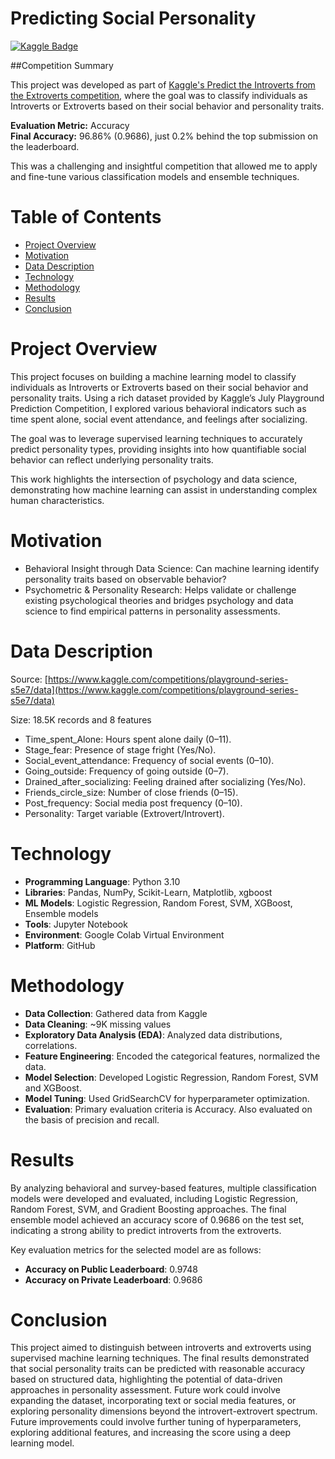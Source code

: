 # Predicting Social Personality
[![Kaggle Badge](https://img.shields.io/badge/Kaggle-Predicting_Social_Personality-brightgreen)](https://www.kaggle.com/competitions/playground-series-s5e7/overview)

##Competition Summary

This project was developed as part of [Kaggle's Predict the Introverts from the Extroverts competition](https://www.kaggle.com/competitions/playground-series-s5e7/overview), where the goal was to classify individuals as Introverts or Extroverts based on their social behavior and personality traits.

**Evaluation Metric:** Accuracy  
**Final Accuracy:** 96.86% (0.9686), just 0.2% behind the top submission on the leaderboard.

This was a challenging and insightful competition that allowed me to apply and fine-tune various classification models and ensemble techniques.

# Table of Contents
* [Project Overview](#project-overview)
* [Motivation](#motivation)
* [Data Description](#data-description)
* [Technology](#technology)
* [Methodology](#methodology)
* [Results](#results)
* [Conclusion](#conclusion)


# Project Overview
This project focuses on building a machine learning model to classify individuals as Introverts or Extroverts based on their social behavior and personality traits. Using a rich dataset provided by Kaggle’s July Playground Prediction Competition, I explored various behavioral indicators such as time spent alone, social event attendance, and feelings after socializing.

The goal was to leverage supervised learning techniques to accurately predict personality types, providing insights into how quantifiable social behavior can reflect underlying personality traits.

This work highlights the intersection of psychology and data science, demonstrating how machine learning can assist in understanding complex human characteristics.

# Motivation
* Behavioral Insight through Data Science: Can machine learning identify personality traits based on observable behavior?
* Psychometric & Personality Research: Helps validate or challenge existing psychological theories and bridges psychology and data science to find empirical patterns in personality assessments.

# Data Description
Source: [https://www.kaggle.com/competitions/playground-series-s5e7/data](https://www.kaggle.com/competitions/playground-series-s5e7/data)

Size: 18.5K records and 8 features

* Time_spent_Alone: Hours spent alone daily (0–11).
* Stage_fear: Presence of stage fright (Yes/No).
* Social_event_attendance: Frequency of social events (0–10).
* Going_outside: Frequency of going outside (0–7).
* Drained_after_socializing: Feeling drained after socializing (Yes/No).
* Friends_circle_size: Number of close friends (0–15).
* Post_frequency: Social media post frequency (0–10).
* Personality: Target variable (Extrovert/Introvert).

# Technology
* **Programming Language**: Python 3.10
* **Libraries**: Pandas, NumPy, Scikit-Learn, Matplotlib, xgboost
* **ML Models**: Logistic Regression, Random Forest, SVM, XGBoost, Ensemble models
* **Tools**: Jupyter Notebook
* **Environment**: Google Colab Virtual Environment 
* **Platform**: GitHub

# Methodology
* **Data Collection**: Gathered data from Kaggle 
* **Data Cleaning**: ~9K missing values
* **Exploratory Data Analysis (EDA)**: Analyzed data distributions, correlations.
* **Feature Engineering**: Encoded the categorical features, normalized the data.
* **Model Selection**: Developed Logistic Regression, Random Forest, SVM and XGBoost.
* **Model Tuning**: Used GridSearchCV for hyperparameter optimization.
* **Evaluation**: Primary evaluation criteria is Accuracy. Also evaluated on the basis of precision and recall.

# Results
By analyzing behavioral and survey-based features, multiple classification models were developed and evaluated, including Logistic Regression, Random Forest, SVM, and Gradient Boosting approaches. The final ensemble model achieved an accuracy score of 0.9686 on the test set, indicating a strong ability to predict introverts from the extroverts. 

Key evaluation metrics for the selected model are as follows:
* **Accuracy on Public Leaderboard**: 0.9748
* **Accuracy on Private Leaderboard**: 0.9686

# Conclusion
This project aimed to distinguish between introverts and extroverts using supervised machine learning techniques. 
The final results demonstrated that social personality traits can be predicted with reasonable accuracy based on structured data, highlighting the potential of data-driven approaches in personality assessment. 
Future work could involve expanding the dataset, incorporating text or social media features, or exploring personality dimensions beyond the introvert-extrovert spectrum. 
Future improvements could involve further tuning of hyperparameters, exploring additional features, and increasing the score using a deep learning model.

